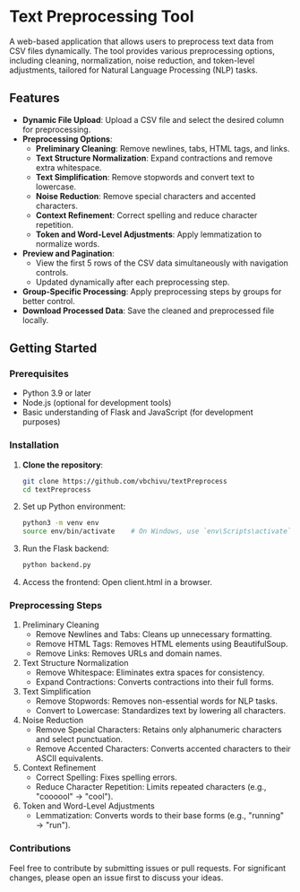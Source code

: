 # Text Preprocessing Tool

A web-based application that allows users to preprocess text data from CSV files dynamically. The tool provides various preprocessing options, including cleaning, normalization, noise reduction, and token-level adjustments, tailored for Natural Language Processing (NLP) tasks.

## Features

- **Dynamic File Upload**: Upload a CSV file and select the desired column for preprocessing.
- **Preprocessing Options**:
  - **Preliminary Cleaning**: Remove newlines, tabs, HTML tags, and links.
  - **Text Structure Normalization**: Expand contractions and remove extra whitespace.
  - **Text Simplification**: Remove stopwords and convert text to lowercase.
  - **Noise Reduction**: Remove special characters and accented characters.
  - **Context Refinement**: Correct spelling and reduce character repetition.
  - **Token and Word-Level Adjustments**: Apply lemmatization to normalize words.
- **Preview and Pagination**:
  - View the first 5 rows of the CSV data simultaneously with navigation controls.
  - Updated dynamically after each preprocessing step.
- **Group-Specific Processing**: Apply preprocessing steps by groups for better control.
- **Download Processed Data**: Save the cleaned and preprocessed file locally.

## Getting Started

### Prerequisites

- Python 3.9 or later
- Node.js (optional for development tools)
- Basic understanding of Flask and JavaScript (for development purposes)

### Installation

1. **Clone the repository**:
   ```bash
   git clone https://github.com/vbchivu/textPreprocess
   cd textPreprocess
   
2. Set up Python environment:
   ```bash
   python3 -m venv env
   source env/bin/activate    # On Windows, use `env\Scripts\activate`
   
3. Run the Flask backend:
   ```bash
   python backend.py

4. Access the frontend: Open client.html in a browser.

### Preprocessing Steps
1. Preliminary Cleaning
    - Remove Newlines and Tabs: Cleans up unnecessary formatting.
    - Remove HTML Tags: Removes HTML elements using BeautifulSoup.
    - Remove Links: Removes URLs and domain names.
2. Text Structure Normalization
    - Remove Whitespace: Eliminates extra spaces for consistency.
    - Expand Contractions: Converts contractions into their full forms.
3. Text Simplification
    - Remove Stopwords: Removes non-essential words for NLP tasks.
    - Convert to Lowercase: Standardizes text by lowering all characters.
4. Noise Reduction
    - Remove Special Characters: Retains only alphanumeric characters and select punctuation.
    - Remove Accented Characters: Converts accented characters to their ASCII equivalents.
5. Context Refinement
    - Correct Spelling: Fixes spelling errors.
    - Reduce Character Repetition: Limits repeated characters (e.g., "coooool" → "cool").
6. Token and Word-Level Adjustments
    - Lemmatization: Converts words to their base forms (e.g., "running" → "run").

### Contributions
Feel free to contribute by submitting issues or pull requests. For significant changes, please open an issue first to discuss your ideas.
